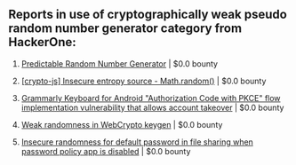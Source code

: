 ## Reports in use of cryptographically weak pseudo random number generator category from HackerOne:

1. [ Predictable Random Number Generator](https://hackerone.com/reports/504731) | $0.0 bounty

2. [[crypto-js] Insecure entropy source - Math.random()](https://hackerone.com/reports/678989) | $0.0 bounty

3. [Grammarly Keyboard for Android "Authorization Code with PKCE" flow implementation vulnerability that allows account takeover](https://hackerone.com/reports/824931) | $0.0 bounty

4. [Weak randomness in WebCrypto keygen](https://hackerone.com/reports/1690000) | $0.0 bounty

5. [Insecure randomness for default password in file sharing when password policy app is disabled](https://hackerone.com/reports/1745702) | $0.0 bounty

